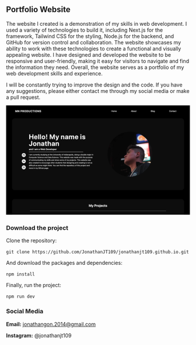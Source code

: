 ## Portfolio Website

The website I created is a demonstration of my skills in web development. I used
a variety of technologies to build it, including Next.js for the framework,
Tailwind CSS for the styling, Node.js for the backend, and GitHub for version
control and collaboration. The website showcases my ability to work with these
technologies to create a functional and visually appealing website. I have
designed and developed the website to be responsive and user-friendly, making it
easy for visitors to navigate and find the information they need. Overall, the
website serves as a portfolio of my web development skills and experience.

I will be constantly trying to improve the design and the code. If you have any
suggestions, please either contact me through my social media or make a pull
request.

![](./public/Desktop_Preview.png)

### Download the project

Clone the repository:

```
git clone https://github.com/JonathanJT109/jonathanjt109.github.io.git
```

And download the packages and dependencies:

```
npm install
```

Finally, run the project:

```
npm run dev
```

### Social Media

**Email:** jonathangon.2014@gmail.com

**Instagram:** @jonathanjt109

